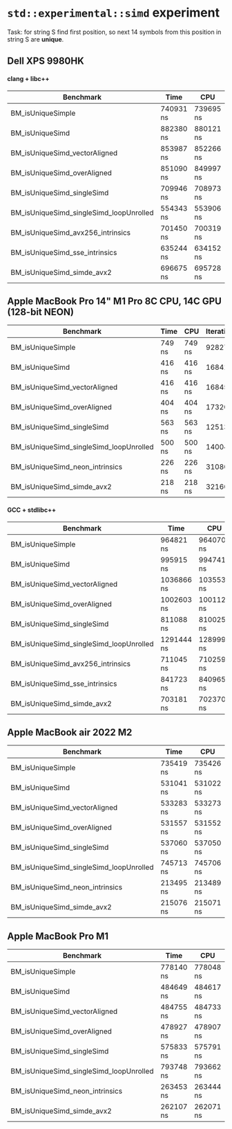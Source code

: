 # `std::experimental::simd` experiment

Task: for string S find first position, so next 14 symbols from this position in string S are **unique**.

## Dell XPS 9980HK

#### clang + libc++

| Benchmark                               | Time      | CPU       | Iterations | UserCounters... |
|-----------------------------------------|-----------|-----------|------------|-----------------|
| BM_isUniqueSimple                       | 740931 ns | 739695 ns | 883        | 168.97M/s       |
| BM_isUniqueSimd                         | 882380 ns | 880121 ns | 762        | 142.011M/s      |
| BM_isUniqueSimd_vectorAligned           | 853987 ns | 852266 ns | 813        | 146.652M/s      |
| BM_isUniqueSimd_overAligned             | 851090 ns | 849997 ns | 840        | 147.044M/s      |
| BM_isUniqueSimd_singleSimd              | 709946 ns | 708973 ns | 982        | 176.293M/s      |
| BM_isUniqueSimd_singleSimd_loopUnrolled | 554343 ns | 553906 ns | 1228       | 225.646M/s      |
| BM_isUniqueSimd_avx256_intrinsics       | 701450 ns | 700319 ns | 977        | 178.471M/s      |
| BM_isUniqueSimd_sse_intrinsics          | 635244 ns | 634152 ns | 1029       | 197.093M/s      |
| BM_isUniqueSimd_simde_avx2              | 696675 ns | 695728 ns | 984        | 179.649M/s      |

## Apple MacBook Pro 14" M1 Pro 8C CPU, 14C GPU (128-bit NEON)

| Benchmark                               | Time   | CPU    | Iterations | UserCounters... |
|-----------------------------------------|--------|--------|------------|-----------------|
| BM_isUniqueSimple                       | 749 ns | 749 ns | 928271     | 132.451M/s      |
| BM_isUniqueSimd                         | 416 ns | 416 ns | 1684162    | 238.67M/s       |
| BM_isUniqueSimd_vectorAligned           | 416 ns | 416 ns | 1684527    | 238.672M/s      |
| BM_isUniqueSimd_overAligned             | 404 ns | 404 ns | 1732099    | 245.449M/s      |
| BM_isUniqueSimd_singleSimd              | 563 ns | 563 ns | 1251363    | 176.258M/s      |
| BM_isUniqueSimd_singleSimd_loopUnrolled | 500 ns | 500 ns | 1400451    | 198.561M/s      |
| BM_isUniqueSimd_neon_intrinsics         | 226 ns | 226 ns | 3108058    | 439.404M/s      |
| BM_isUniqueSimd_simde_avx2              | 218 ns | 218 ns | 3216040    | 455.573M/s      |

#### GCC + stdlibc++

| Benchmark                               | Time       | CPU        | Iterations | UserCounters... |
|-----------------------------------------|------------|------------|------------|-----------------|
| BM_isUniqueSimple                       | 964821 ns  | 964070 ns  | 718        | 129.645M/s      |
| BM_isUniqueSimd                         | 995915 ns  | 994741 ns  | 675        | 125.647M/s      |
| BM_isUniqueSimd_vectorAligned           | 1036866 ns | 1035530 ns | 658        | 120.698M/s      |
| BM_isUniqueSimd_overAligned             | 1002603 ns | 1001126 ns | 706        | 124.846M/s      |
| BM_isUniqueSimd_singleSimd              | 811088 ns  | 810025 ns  | 875        | 154.3M/s        |
| BM_isUniqueSimd_singleSimd_loopUnrolled | 1291444 ns | 1289993 ns | 530        | 96.8894M/s      |
| BM_isUniqueSimd_avx256_intrinsics       | 711045 ns  | 710259 ns  | 944        | 175.973M/s      |
| BM_isUniqueSimd_sse_intrinsics          | 841723 ns  | 840965 ns  | 781        | 148.623M/s      |
| BM_isUniqueSimd_simde_avx2              | 703181 ns  | 702370 ns  | 909        | 177.95M/s       |


## Apple MacBook air 2022 M2

| Benchmark                               | Time      | CPU       | Iterations | UserCounters... |
|-----------------------------------------|-----------|-----------|------------|-----------------|
| BM_isUniqueSimple                       | 735419 ns | 735426 ns | 721        | 169.951M/s      |
| BM_isUniqueSimd                         | 531041 ns | 531022 ns | 1313       | 235.37M/s       |
| BM_isUniqueSimd_vectorAligned           | 533283 ns | 533273 ns | 1308       | 234.377M/s      |
| BM_isUniqueSimd_overAligned             | 531557 ns | 531552 ns | 1316       | 235.135M/s      |
| BM_isUniqueSimd_singleSimd              | 537060 ns | 537050 ns | 1309       | 232.728M/s      |
| BM_isUniqueSimd_singleSimd_loopUnrolled | 745713 ns | 745706 ns | 938        | 167.609M/s      |
| BM_isUniqueSimd_neon_intrinsics         | 213495 ns | 213489 ns | 3269       | 585.448M/s      |
| BM_isUniqueSimd_simde_avx2              | 215076 ns | 215071 ns | 3252       | 581.141M/s      |


## Apple MacBook Pro M1

| Benchmark                               | Time      | CPU       | Iterations | UserCounters... |
|-----------------------------------------|-----------|-----------|------------|-----------------|
| BM_isUniqueSimple                       | 778140 ns | 778048 ns | 897        | 160.641M/s      |
| BM_isUniqueSimd                         | 484649 ns | 484617 ns | 1446       | 257.908M/s      |
| BM_isUniqueSimd_vectorAligned           | 484755 ns | 484733 ns | 1455       | 257.846M/s      |
| BM_isUniqueSimd_overAligned             | 478927 ns | 478907 ns | 1453       | 260.983M/s      |
| BM_isUniqueSimd_singleSimd              | 575833 ns | 575791 ns | 1216       | 217.069M/s      |
| BM_isUniqueSimd_singleSimd_loopUnrolled | 793748 ns | 793662 ns | 878        | 157.481M/s      |
| BM_isUniqueSimd_neon_intrinsics         | 263453 ns | 263444 ns | 2657       | 474.433M/s      |
| BM_isUniqueSimd_simde_avx2              | 262107 ns | 262071 ns | 2667       | 476.919M/s      |
